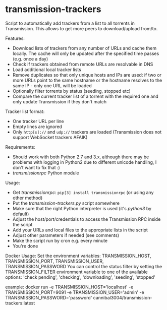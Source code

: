 # transmission-trackers
Script to automatically add trackers from a list to all torrents in Transmission.
This allows to get more peers to download/upload from/to.

Features:
* Download lists of trackers from any number of URLs and cache them locally. The cache will only be updated after the specified time passes (e.g. once a day)
* Check if trackers obtained from remote URLs are resolvable in DNS
* Load additional local tracker lists
* Remove duplicates so that only unique hosts and IPs are used: if two or more URLs point to the same hostname or the hostname resolves to the same IP - only one URL will be loaded
* Optionally filter torrents by status (seeding, stopped etc)
* Compare the current tracker list of a torrent with the required one and only update Transmission if they don't match

Tracker list format:
* One tracker URL per line
* Empty lines are ignored
* Only `http[s]://` and `udp://` trackers are loaded (Transmission does not support WebSocket trackers AFAIK)

Requirements:
* Should work with both Python 2.7 and 3.x, although there may be problems with logging in Python2 due to different unicode handling, I don't want to fix that :)
* *transmissionrpc* Python module

Usage:
* Get *transmissionrpc*: ```pip[3] install transmissionrpc``` (or using any other method)
* Put the *transmission-trackers.py* script somewhere
* Make sure that the right Python interpreter is used (it's *python3* by default)
* Adjust the host/port/credentials to access the Transmission RPC inside the script
* Add your URLs and local files to the appropriate lists in the script
* Adjust other parameters if needed (see comments)
* Make the script run by cron e.g. every minute
* You're done

Docker Usage:
Set the environment variables: TRANSMISSION_HOST, TRANSMISSION_PORT, TRANSMISSION_USER, TRANSMISSION_PASSWORD
You can control the status filter by setting the TRANSMISSION_FILTER environment variable to one of the available options: 'check pending', 'checking', 'downloading', 'seeding', 'stopped'

example: docker run -e TRANSMISSION_HOST='localhost' -e TRANSMISSION_PORT=9091 -e TRANSMISSION_USER='admin' -e TRANSMISSION_PASSWORD='password' cannibal3004/transmission-trackers:latest